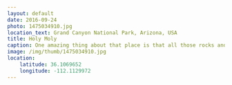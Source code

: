 ```yaml
---
layout: default
date: 2016-09-24
photo: 1475034910.jpg
location_text: Grand Canyon National Park, Arizona, USA
title: Holy Moly
caption: One amazing thing about that place is that all those rocks and/or cliffs are at the same heights. Those are not mountains coming from the ground. The river is digging into the earth and now creates this giantic hole!
image: /img/thumb/1475034910.jpg
location:
    latitude: 36.1069652
    longitude: -112.1129972
---
```

